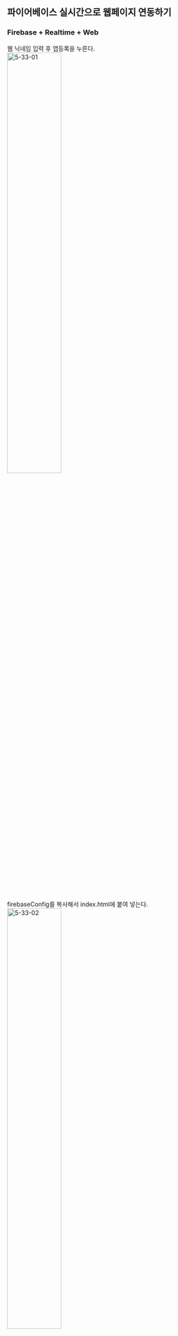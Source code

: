 ## 파이어베이스 실시간으로 웹페이지 연동하기 
### Firebase + Realtime + Web 


웹 닉네임 입력 후 앱등록을 누른다.<br/>
<img src="https://i2r.link/image/git/5-33-01.png" width="50%"  height="50%" title="5-33-01" alt="5-33-01" ></img><br/>

firebaseConfig를 복사해서 index.html에 붙여 넣는다.<br/>
<img src="https://i2r.link/image/git/5-33-02.png" width="50%" height="50%" title="5-33-02" alt="5-33-02" ></img><br/>

index.html
```
<html>
    <head>
        <meta charset="utf-8">
        <script src="https://www.gstatic.com/firebasejs/7.2/firebase.js"></script>
    </head>
    <body>
        파이어베이스 실시간으로 웹페이지 연동하기 </br>
        Firebase + Realtime + Web 
        <p id="demo">A Paragraph.</p>
        <pre id="object"></pre>
        <button type="button" onclick="myFunction()">데이터 쓰기</button>

        <script>
            var firebaseConfig = {
                apiKey: "AIzaSyBER47eiJoAJfhaP9CdjPuqFkCfPp30UoE",
                authDomain: "webtest-38a08.firebaseapp.com",
                databaseURL: "https://webtest-38a08.firebaseio.com",
                projectId: "webtest-38a08",
                storageBucket: "webtest-38a08.appspot.com",
                messagingSenderId: "468063990879",
                appId: "1:468063990879:web:bff323ac9357a0c23757ea",
                measurementId: "G-8P0W60GG1X"
            };
            // Initialize Firebase
            firebase.initializeApp(firebaseConfig);
            // firebase에서 읽기
            var demo = document.getElementById("demo");
            var preObject = document.getElementById("object");
            var dbRef = firebase.database().ref().child("object");
            dbRef.on('value',snap => demo.innerHTML = snap.val());
            dbRef.on('value',snap => {
                preObject.innerText = JSON.stringify(snap.val(),null,3);
            });
        </script>

        <script>
            function myFunction() {
                document.getElementById("demo").innerHTML = "쓰기를 완료";
                alert("쓰기 완료");
                
                //firebase에 쓰기
                var dbRefObject = firebase.database().ref();
                dbRefObject.child("object").set("Some Value");
            }
        </script>
    </body>
</html>
```


